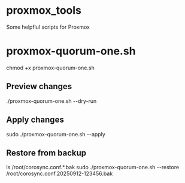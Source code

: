 # proxmox_tools
Some helpflul scripts for Proxmox 


# proxmox-quorum-one.sh 
chmod +x proxmox-quorum-one.sh

## Preview changes
./proxmox-quorum-one.sh --dry-run

## Apply changes
sudo ./proxmox-quorum-one.sh --apply

## Restore from backup
ls /root/corosync.conf.*.bak
sudo ./proxmox-quorum-one.sh --restore /root/corosync.conf.20250912-123456.bak

